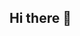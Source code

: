 ## Hi there 👋

<!--
[Typing SVG](https://readme-typing-svg.demolab.com/?lines=Hi;This is Yesssung's Github)](https://git.io/typing-svg)
**Yesssung/Yesssung** is a ✨ _special_ ✨ repository because its `README.md` (this file) appears on your GitHub profile.

Here are some ideas to get you started:

- 🔭 I’m currently working on ...
- 🌱 I’m currently learning ...
- 👯 I’m looking to collaborate on ...
- 🤔 I’m looking for help with ...
- 💬 Ask me about ...
- 📫 How to reach me: ...
- 😄 Pronouns: ...
- ⚡ Fun fact: ...
-->
